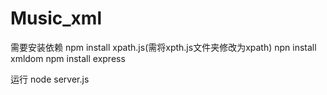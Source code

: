 # Music_xml
需要安装依赖
npm install xpath.js(需将xpth.js文件夹修改为xpath)
npn install xmldom
npm install express

运行
node server.js
